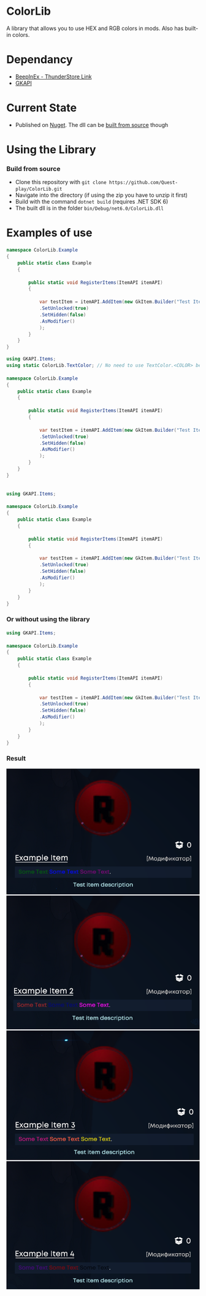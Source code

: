 # ColorLib

A library that allows you to use HEX and RGB colors in mods. Also has built-in colors.

# Dependancy

- [BeepInEx - ThunderStore Link](https://thunderstore.io/c/gatekeeper/p/BepInEx/BepInExPack_IL2CPP/)
- [GKAPI](https://thunderstore.io/c/gatekeeper/p/GatekeeperModding/GKAPI/)

# Current State

- Published on [Nuget](https://www.nuget.org/packages/ColorLib/1.0.0). The dll can be [built from source](https://github.com/Quest-play/ColorLib?tab=readme-ov-file#build-from-source) though

# Using the Library

### Build from source
- Clone this repository with ``git clone https://github.com/Quest-play/ColorLib.git`` 
- Navigate into the directory (if using the zip you have to unzip it first)
- Build with the command ``dotnet build`` (requires .NET SDK 6)
- The built dll is in the folder ``bin/Debug/net6.0/ColorLib.dll``


# Examples of use

```csharp
namespace ColorLib.Example
{
    public static class Example
    {

        public static void RegisterItems(ItemAPI itemAPI)
        {

            var testItem = itemAPI.AddItem(new GkItem.Builder("Test Item", "Test item description", $"<color={TextColor.DarkGreen}>Some Text</color> <color={TextColor.Blue}>Some Text</color> <color={TextColor.Purple}>Some Text</color>.")
            .SetUnlocked(true)
            .SetHidden(false)
            .AsModifier()
            );
        }
    }
}
```

```csharp
using GKAPI.Items;
using static ColorLib.TextColor; // No need to use TextColor.<COLOR> before each color

namespace ColorLib.Example
{
    public static class Example
    {

        public static void RegisterItems(ItemAPI itemAPI)
        {

            var testItem = itemAPI.AddItem(new GkItem.Builder("Test Item", "Test item description", $"<color={Brown}>Some Text</color> <color={Navy}>Some Text</color> <color={Magenta}>Some Text</color>.")
            .SetUnlocked(true)
            .SetHidden(false)
            .AsModifier()
            );
        }
    }
}
```

```csharp

using GKAPI.Items;

namespace ColorLib.Example
{
    public static class Example
    {

        public static void RegisterItems(ItemAPI itemAPI)
        {

            var testItem = itemAPI.AddItem(new GkItem.Builder("Test Item", "Test item description", $"<color={TextColor.FromRgb(199, 21, 133)}>Some Text</color> <color={TextColor.FromRgb(255, 99, 71)}>Some Text</color> <color={TextColor.FromRgb(225, 215, 0)}>Some Text</color>.")
            .SetUnlocked(true)
            .SetHidden(false)
            .AsModifier()
            );
        }
    }
}
```
### Or without using the library
```csharp
using GKAPI.Items;

namespace ColorLib.Example
{
    public static class Example
    {

        public static void RegisterItems(ItemAPI itemAPI)
        {

            var testItem = itemAPI.AddItem(new GkItem.Builder("Test Item", "Test item description", "<color=#4B0082>Some Text</color> <color=#800000>Some Text</color> <color=#000000>Some Text</color>.")
            .SetUnlocked(true)
            .SetHidden(false)
            .AsModifier()
            );
        }
    }
}
```

### Result

![result](https://raw.githubusercontent.com/Quest-play/ColorLib/main/docs/example.png)
![result1](https://raw.githubusercontent.com/Quest-play/ColorLib/main/docs/example1.png)
![result2](https://raw.githubusercontent.com/Quest-play/ColorLib/main/docs/example2.png)
![result3](https://raw.githubusercontent.com/Quest-play/ColorLib/main/docs/example3.png)